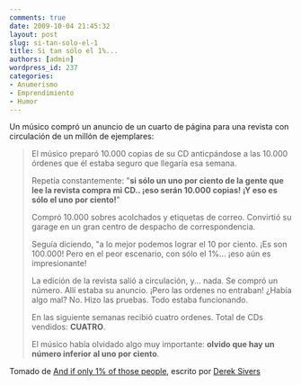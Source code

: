 ```yaml
---
comments: true
date: 2009-10-04 21:45:32
layout: post
slug: si-tan-solo-el-1
title: Si tan sólo el 1%...
authors: [admin]
wordpress_id: 237
categories:
- Anumerismo
- Emprendimiento
- Humor
---
```


Un músico compró un anuncio de un cuarto de página para una revista con circulación de un millón de ejemplares:

> El músico preparó 10.000 copias de su CD anticpándose a las 10.000 órdenes que él estaba seguro que llegaría esa semana.
> 
> Repetía constantemente: "**si sólo un uno por ciento de la gente que lee la revista compra mi CD.. ¡eso serán 10.000 copias! ¡Y eso es sólo el uno por ciento!**"
> 
> Compró 10.000 sobres acolchados y etiquetas de correo. Convirtió su garage en un gran centro de despacho de correspondencia.
> 
> Seguía diciendo, "a lo mejor podemos lograr el 10 por ciento. ¡Es son 100.000! Pero en el peor escenario, con sólo el 1%... ¡eso aún es impresionante!
> 
> La edición de la revista salió a circulación, y... nada. Se compró un número. Allí estaba su anuncio. ¡Pero las ordenes no entraban! ¿Había algo mal? No. Hizo las pruebas. Todo estaba funcionando.
> 
> En las siguiente semanas recibió cuatro ordenes. Total de CDs vendidos: **CUATRO**.
> 
> El músico había olvidado algo muy importante: **olvido que hay un número inferior al uno por ciento**.
> 

Tomado de [And if only 1% of those people](http://sivers.org/1pct), escrito por [Derek Sivers](http://sivers.org/about)

